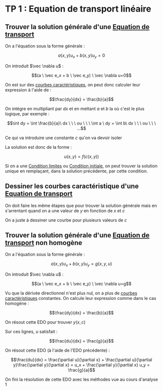 # TP 1 : Equation de transport linéaire

## Trouver la solution générale d'une [Equation de transport](../Notion/Equation%20de%20transport.md)

On a l'équation sous la forme générale :

$$a(x,y) u_x + b(x,y) u_y = 0$$

On introduit $\vec \nabla u$ :

$$(a \ \vec e_x + b \ \vec e_y) \ \vec \nabla u=0$$

On est sur des [courbes caractéristiques](../Notion/Equation%20de%20transport.md), on peut donc calculer leur expression à l'aide de :

$$\frac{dy}{dx} = \frac{b}{a}$$

On intègre en multipliant par $dx$ et en mettant $a$ et $b$ la où c'est le plus logique, par exemple :

$$\int dy = \int \frac{b}{a}\ dx \ \  \ ou \ \ \ \int a \ dy = \int b\ dx \ \ \ ou \ \ \ ...$$

Ce qui va introduire une constante $c$ qu'on va devoir isoler

La solution est donc de la forme :

$$u(x,y) = f(c(x,y))$$

Si on a une [Condition limites](../Notion/Condition%20limites.md) ou [Condition initiale](../Notion/Condition%20initiale.md), on peut trouver la solution unique en remplaçant, dans la solution précédente, par cette condition.

## Dessiner les courbes caractéristique d'une [Equation de transport](../Notion/Equation%20de%20transport.md)

On doit faire les même étapes que pour trouver la solution générale mais en s'arrentant quand on a une valeur de $y$ en fonction de $x$ et $c$

On a juste à dessiner une courbe pour plusieurs valeurs de $c$

## Trouver la solution générale d'une [Equation de transport](../Notion/Equation%20de%20transport.md) non homogène

On a l'équation sous la forme générale :

$$a(x,y) u_x + b(x,y) u_y = g(x,y, u)$$

On introduit $\vec \nabla u$ :

$$(a \ \vec e_x + b \ \vec e_y) \ \vec \nabla u=g$$

Vu que la dérivée directionnel n'est plus nul, on a plus de [courbes caractéristiques](../Notion/Equation%20de%20transport.md) constantes. On calcule leur expression comme dans le cas homogène :


$$\frac{dy}{dx} = \frac{b}{a}$$

On résout cette EDO pour trouver $y(x,c)$

Sur ces lignes, $u$ satisfait :

$$\frac{du}{dx} = \frac{g}{a}$$

On résout cette EDO (à l'aide de l'EDO précédente) :

$$\frac{du}{dx} = \frac{\partial u}{\partial x} + \frac{\partial u}{\partial y}\frac{\partial y}{\partial x} = u_x + \frac{\partial y}{\partial x} u_y = \frac{g}{a}$$

On fini la résolution de cette EDO avec les méthodes vue au cours d'analyse 1
